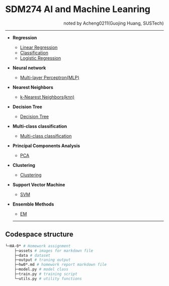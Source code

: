# SDM274 AI and Machine Leanring
<div align="right">noted by Acheng0211(Guojing Huang, SUSTech)</div>

___


- **Regression**
  - [Linear Regression](/HA-02_Linear_Regression/Linear_Regression.md)
  - [Classification](/HA-03&04_Classification_and_Logistic_Regression/Classification_and_Logistic_Regression.md)
  - [Logistic Regression](/HA-03&04_Classification_and_Logistic_Regression/Classification_and_Logistic_Regression.md)
- **Neural network**
  - [Multi-layer Perceptron(MLP)](/HA-05_Multilayer_Perceptron/MLP.md)
- **Nearest Neighbors**
  - [k-Nearest Neighbors(knn)](/HA-06_kNN/knn.md)
- **Decision Tree**
  - [Decision Tree](/HA-07_Decision_Tree/DT.md)
- **Multi-class classification**
  - [Multi-class classification](/HA-08_Multi-class_classification/mc.md)
- **Principal Components Analysis**
  - [PCA](/HA-09_Dimensionality_Reduction_and_Autoencoders/pca.md)
- **Clustering**
  - [Clustering](/HA-09_Dimensionality_Reduction_and_Autoencoders/Clustering.md)
- **Support Vector Machine**
  - [SVM](/HA-09_Dimensionality_Reduction_and_Autoencoders/SVM.md)
- **Ensemble Methods**
  - [EM](/HA-09_Dimensionality_Reduction_and_Autoencoders/em.md) 


  ___

## Codespace structure
```bash
└─HA-0* # Homework assignment
    ├─assets # images for markdown file
    ├─data # dataset
    ├─output # traning output
    ├─hw0*.md # homework report markdown file
    ├─model.py # model class
    ├─train.py # training script
    └─utils.py # utility functions
```
  